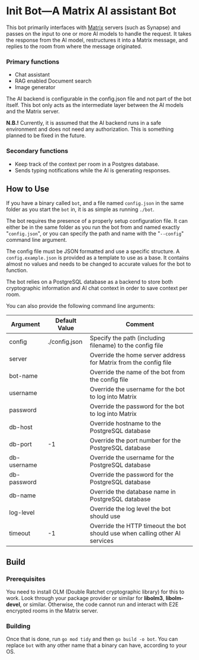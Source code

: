 # Init Bot—A Matrix AI assistant Bot

This bot primarily interfaces with [Matrix](https://matrix.org) servers (such as Synapse) and passes on the input
to one or more AI models to handle the request. It takes the response from the AI model, restructures it into a Matrix
message, and replies to the room from where the message originated.
### Primary functions
* Chat assistant
* RAG enabled Document search
* Image generator

The AI backend is configurable in the config.json file and not part of the bot itself. This bot only acts as the
intermediate layer between the AI models and the Matrix server. 

**N.B.!** Currently, it is assumed that the AI backend runs in a safe environment and does not need any authorization.
This is something planned to be fixed in the future.

### Secondary functions
* Keep track of the context per room in a Postgres database.
* Sends typing notifications while the AI is generating responses.

## How to Use

If you have a binary called `bot`, and a file named `config.json` in the same folder as you start the `bot` in,
it is as simple as running `./bot`.

The bot requires the presence of a properly setup configuration file. It can either be in the same folder as you run
the bot from and named exactly "`config.json`", or you can specify the path and name with the "`--config`" command
line argument.

The config file must be JSON formatted and use a specific structure. A `config.example.json` is provided as a
template to use as a base. It contains almost no values and needs to be changed to accurate values for the bot to
function.

The bot relies on a PostgreSQL database as a backend to store both cryptographic information and AI chat context in
order to save context per room.

You can also provide the following command line arguments:

| Argument    | Default Value | Comment                                                                     |
 |-------------|---------------|-----------------------------------------------------------------------------|
| config      | ./config.json | Specify the path (including filename) to the config file                    |
| server      |               | Override the home server address for Matrix from the config file            |
| bot-name    |               | Override the name of the bot from the config file                           |
| username    |               | Override the username for the bot to log into Matrix                        |
| password    |               | Override the password for the bot to log into Matrix                        |
| db-host     |               | Override hostname to the PostgreSQL database                                |
| db-port     | -1            | Override the port number for the PostgreSQL database                        |
| db-username |               | Override the username for the PostgreSQL database                           |
| db-password |               | Override the password for the PostgreSQL database                           |
| db-name     |               | Override the database name in PostgreSQL database                           |
| log-level   |               | Override the log level the bot should use                                   |
| timeout     | -1            | Override the HTTP timeout the bot should use when calling other AI services |

## Build

### Prerequisites

You need to install OLM (Double Ratchet cryptographic library) for this to work.
Look through your package provider or similar for **libolm3**, **libolm-devel**, or similar.
Otherwise, the code cannot run and interact with E2E encrypted rooms in the Matrix server.

### Building

Once that is done, run `go mod tidy` and then `go build -o bot`. You can replace `bot` with any other name that a binary
can have, according to your OS.